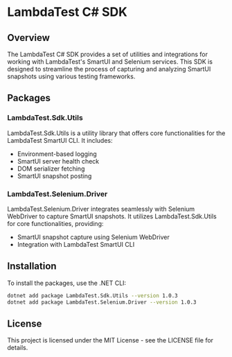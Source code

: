 # LambdaTest C# SDK

## Overview

The LambdaTest C# SDK provides a set of utilities and integrations for working with LambdaTest's SmartUI and Selenium services. This SDK is designed to streamline the process of capturing and analyzing SmartUI snapshots using various testing frameworks.

## Packages

### LambdaTest.Sdk.Utils

LambdaTest.Sdk.Utils is a utility library that offers core functionalities for the LambdaTest SmartUI CLI. It includes:

- Environment-based logging
- SmartUI server health check
- DOM serializer fetching
- SmartUI snapshot posting

### LambdaTest.Selenium.Driver

LambdaTest.Selenium.Driver integrates seamlessly with Selenium WebDriver to capture SmartUI snapshots. It utilizes LambdaTest.Sdk.Utils for core functionalities, providing:

- SmartUI snapshot capture using Selenium WebDriver
- Integration with LambdaTest SmartUI CLI

## Installation

To install the packages, use the .NET CLI:

```sh
dotnet add package LambdaTest.Sdk.Utils --version 1.0.3
dotnet add package LambdaTest.Selenium.Driver --version 1.0.3
```

## License 

This project is licensed under the MIT License - see the LICENSE file for details.













